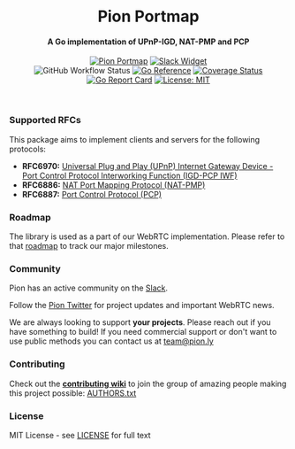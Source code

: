 <h1 align="center">
  <br>
  Pion Portmap
  <br>
</h1>
<h4 align="center">A Go implementation of UPnP-IGD, NAT-PMP and PCP</h4>
<p align="center">
  <a href="https://pion.ly"><img src="https://img.shields.io/badge/pion-portmap-gray.svg?longCache=true&colorB=brightgreen" alt="Pion Portmap"></a>
  <a href="http://gophers.slack.com/messages/pion"><img src="https://img.shields.io/badge/join-us%20on%20slack-gray.svg?longCache=true&logo=slack&colorB=brightgreen" alt="Slack Widget"></a>
  <br>
  <img alt="GitHub Workflow Status" src="https://img.shields.io/github/actions/workflow/status/pion/portmap/test.yaml">
  <a href="https://pkg.go.dev/github.com/pion/portmap"><img src="https://pkg.go.dev/badge/github.com/pion/portmap.svg" alt="Go Reference"></a>
  <a href="https://codecov.io/gh/pion/portmap"><img src="https://codecov.io/gh/pion/portmap/branch/master/graph/badge.svg" alt="Coverage Status"></a>
  <a href="https://goreportcard.com/report/github.com/pion/portmap"><img src="https://goreportcard.com/badge/github.com/pion/portmap" alt="Go Report Card"></a>
  <a href="LICENSE"><img src="https://img.shields.io/badge/License-MIT-yellow.svg" alt="License: MIT"></a>
</p>
<br>

### Supported RFCs
This package aims to implement clients and servers for the following protocols:

- **RFC6970:** [Universal Plug and Play (UPnP) Internet Gateway Device - Port Control Protocol Interworking Function (IGD-PCP IWF)](https://datatracker.ietf.org/doc/html/rfc6970)
- **RFC6886:** [NAT Port Mapping Protocol (NAT-PMP)](https://datatracker.ietf.org/doc/html/rfc6886)
- **RFC6887:** [Port Control Protocol (PCP)](https://datatracker.ietf.org/doc/html/rfc6887)

### Roadmap
The library is used as a part of our WebRTC implementation. Please refer to that [roadmap](https://github.com/pion/webrtc/issues/9) to track our major milestones.

### Community
Pion has an active community on the [Slack](https://pion.ly/slack).

Follow the [Pion Twitter](https://twitter.com/_pion) for project updates and important WebRTC news.

We are always looking to support **your projects**. Please reach out if you have something to build!
If you need commercial support or don't want to use public methods you can contact us at [team@pion.ly](mailto:team@pion.ly)

### Contributing
Check out the **[contributing wiki](https://github.com/pion/webrtc/wiki/Contributing)** to join the group of amazing people making this project possible: [AUTHORS.txt](./AUTHORS.txt)

### License
MIT License - see [LICENSE](LICENSE) for full text

